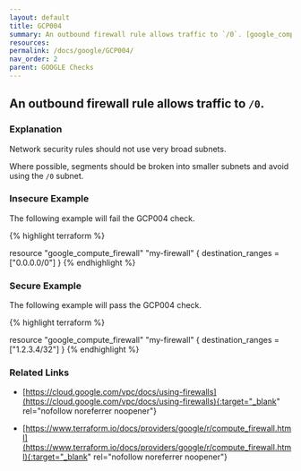 ```yaml
---
layout: default
title: GCP004
summary: An outbound firewall rule allows traffic to `/0`. [google_compute_firewall] 
resources: 
permalink: /docs/google/GCP004/
nav_order: 2
parent: GOOGLE Checks
---
```


## An outbound firewall rule allows traffic to `/0`.

### Explanation


Network security rules should not use very broad subnets.

Where possible, segments should be broken into smaller subnets and avoid using the <code>/0</code> subnet.



### Insecure Example

The following example will fail the GCP004 check.

{% highlight terraform %}

resource "google_compute_firewall" "my-firewall" {
	destination_ranges = ["0.0.0.0/0"]
}
{% endhighlight %}



### Secure Example

The following example will pass the GCP004 check.

{% highlight terraform %}

resource "google_compute_firewall" "my-firewall" {
	destination_ranges = ["1.2.3.4/32"]
}
{% endhighlight %}


### Related Links


- [https://cloud.google.com/vpc/docs/using-firewalls](https://cloud.google.com/vpc/docs/using-firewalls){:target="_blank" rel="nofollow noreferrer noopener"}

- [https://www.terraform.io/docs/providers/google/r/compute_firewall.html](https://www.terraform.io/docs/providers/google/r/compute_firewall.html){:target="_blank" rel="nofollow noreferrer noopener"}

